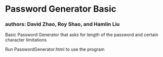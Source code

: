 # Password Generator Basic 

### authors: David Zhao, Roy Shao, and Hamlin Liu


Basic Password Generator that asks for length of the password and certain character limitations


Run PasswordGenerator.html to use the program
